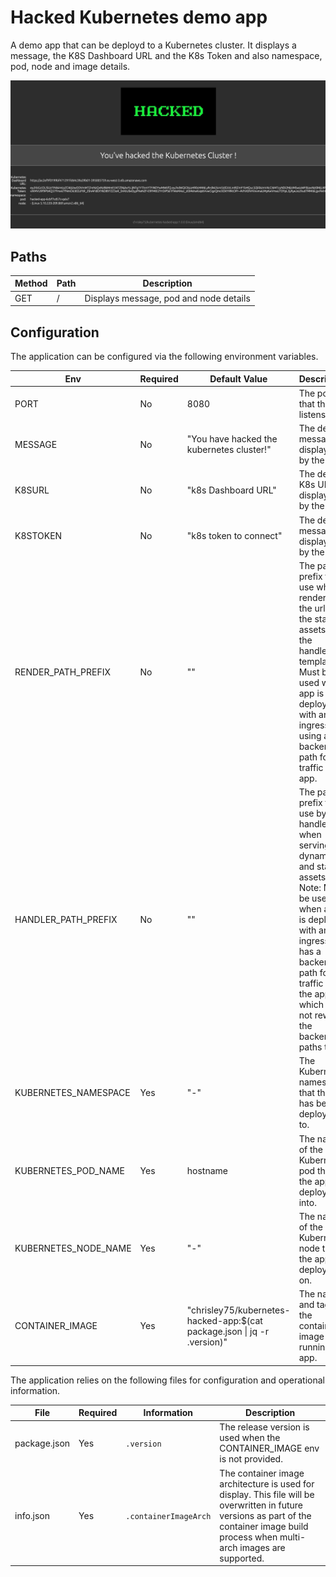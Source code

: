 # Hacked Kubernetes demo app

A demo app that can be deployd to a Kubernetes cluster. It displays a message, the K8S Dashboard URL and the K8s Token and also namespace, pod, node and image details.



![hacked](images/hacked.png)

## Paths

| Method | Path | Description |
| -------| ---- | ----------- |
| GET    | /    | Displays message, pod and node details |

## Configuration

The application can be configured via the following environment variables.

| Env | Required | Default Value | Description |
| --- | -------- | ------------- | ----------- |
| PORT | No | 8080 | The port that the app listens on. |
| MESSAGE | No | "You have hacked the kubernetes cluster!" | The default message displayed by the app. |
| K8SURL | No | "k8s Dashboard URL" | The default K8s URL displayed by the app. |
| K8STOKEN | No | "k8s token to connect" | The default message displayed by the app. |
| RENDER_PATH_PREFIX | No | "" | The path prefix to use when rendering the urls for the static assets in the handlebar templates. <br/> Must be used when app is deployed with an ingress using a backend path for traffic to app. |
| HANDLER_PATH_PREFIX | No | "" | The path prefix to use by handlers when serving the dynamic and static assets. <br/> Note: Must be used when app is deployed with an ingress that has a backend path for traffic to the app, but which does not rewrite the backend paths to '/'. |
| KUBERNETES_NAMESPACE | Yes | "-" | The Kubernetes namespace that the app has been deployed to. |
| KUBERNETES_POD_NAME | Yes | hostname | The name of the Kubernetes pod that the app is deployed into. |
| KUBERNETES_NODE_NAME | Yes | "-" | The name of the Kubernetes node that the app is deployed on. |
| CONTAINER_IMAGE | Yes | "chrisley75/kubernetes-hacked-app:$(cat package.json \| jq -r .version)" | The name and tag of the container image running the app. |

The application relies on the following files for configuration and operational information.

| File | Required | Information | Description |
| ---- | -------- | ----------- | ----------- |
| package.json | Yes | `.version` | The release version is used when the CONTAINER_IMAGE env is not provided. |
| info.json | Yes | `.containerImageArch` | The container image architecture is used for display. This file will be overwritten in future versions as part of the container image build process when multi-arch images are supported. |